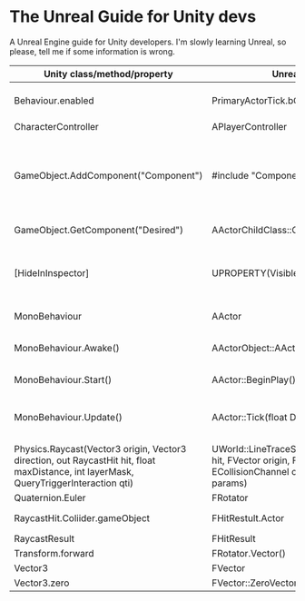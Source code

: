 # The Unreal Guide for Unity devs

A Unreal Engine guide for Unity developers. I'm slowly learning Unreal, so please, tell me if some information is wrong.

| Unity class/method/property | Unreal equivalent | Description | Differences |
--- | --- | --- | ---
| Behaviour.enabled | PrimaryActorTick.bCanEverTick | If true, the object can call Update/Tick every frame | |
| CharacterController | APlayerController | |
| GameObject.AddComponent("Component") | #include "ComponentGroup/Component.h" | Adds a component class to the object/actor. | In C++, ComponentGroup is similar to "using ComponentGroup" and then calling the Component class (or rather ComponentGroup.Component) in C#. |
| GameObject.GetComponent("Desired") | AActorChildClass::GetDesiredComponent() | Returns the desired component | |
| [HideInInspector] | UPROPERTY(VisibleAnywhere) | While opposites, both serve as annotations for hiding/showing properties in the inspector/editor | |
| MonoBehaviour | AActor | Both represent an object | The AActor object has a UCLASS() annotation. |
| MonoBehaviour.Awake() | AActorObject::AActorObject() | Used to initialize properties before Play | While Awake is commonly used in Unity, Unreal uses constructors. |
| MonoBehaviour.Start() | AActor::BeginPlay() | Called when Play happens | |
| MonoBehaviour.Update() | AActor::Tick(float DeltaTime) | Called every frame on the MonoBehaviour/Actor object | |
| Physics.Raycast(Vector3 origin, Vector3 direction, out RaycastHit hit, float maxDistance, int layerMask, QueryTriggerInteraction qti) | UWorld::LineTraceSingleByChannel(FHitResult hit, FVector origin, FVector end, ECollisionChannel ch, ECollisionQueryParams params) | |
| Quaternion.Euler | FRotator | |
| RaycastHit.Coliider.gameObject | FHitRestult.Actor | The object/actor that was hit. |
| RaycastResult | FHitResult | |
| Transform.forward | FRotator.Vector() | |
| Vector3 | FVector | |
| Vector3.zero| FVector::ZeroVector | |
